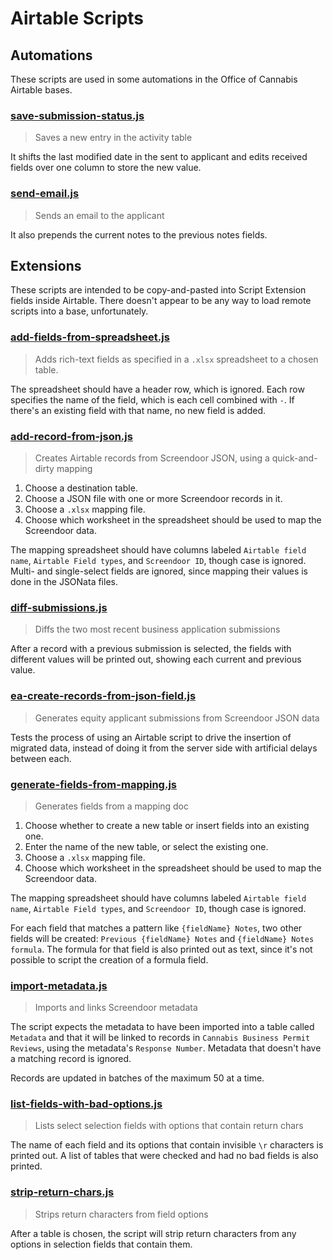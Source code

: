 # Airtable Scripts


## Automations

These scripts are used in some automations in the Office of Cannabis Airtable bases.


### [save-submission-status.js](automations/save-submission-status.js)

> Saves a new entry in the activity table

It shifts the last modified date in the sent to applicant and edits received fields over one column to store the new value.


### [send-email.js](automations/send-email.js)

> Sends an email to the applicant

It also prepends the current notes to the previous notes fields.


## Extensions

These scripts are intended to be copy-and-pasted into Script Extension fields inside Airtable.  There doesn't appear to be any way to load remote scripts into a base, unfortunately.


### [add-fields-from-spreadsheet.js](extensions/add-fields-from-spreadsheet.js)

> Adds rich-text fields as specified in a `.xlsx` spreadsheet to a chosen table.

The spreadsheet should have a header row, which is ignored.  Each row specifies the name of the field, which is each cell combined with ` - `.  If there's an existing field with that name, no new field is added.


### [add-record-from-json.js](extensions/add-record-from-json.js)

> Creates Airtable records from Screendoor JSON, using a quick-and-dirty mapping

1. Choose a destination table.
2. Choose a JSON file with one or more Screendoor records in it.
3. Choose a `.xlsx` mapping file.
4. Choose which worksheet in the spreadsheet should be used to map the Screendoor data.

The mapping spreadsheet should have columns labeled `Airtable field name`, `Airtable Field types`, and `Screendoor ID`, though case is ignored.  Multi- and single-select fields are ignored, since mapping their values is done in the JSONata files.


### [diff-submissions.js](extensions/diff-submissions.js)

> Diffs the two most recent business application submissions

After a record with a previous submission is selected, the fields with different values will be printed out, showing each current and previous value.


### [ea-create-records-from-json-field.js](extensions/ea-create-records-from-json-field.js)

> Generates equity applicant submissions from Screendoor JSON data

Tests the process of using an Airtable script to drive the insertion of migrated data, instead of doing it from the server side with artificial delays between each.


### [generate-fields-from-mapping.js](extensions/generate-fields-from-mapping.js)

> Generates fields from a mapping doc

1. Choose whether to create a new table or insert fields into an existing one.
2. Enter the name of the new table, or select the existing one.
3. Choose a `.xlsx` mapping file.
4. Choose which worksheet in the spreadsheet should be used to map the Screendoor data.

The mapping spreadsheet should have columns labeled `Airtable field name`, `Airtable Field types`, and `Screendoor ID`, though case is ignored.

For each field that matches a pattern like  `{fieldName} Notes`, two other fields will be created: `Previous {fieldName} Notes` and `{fieldName} Notes formula`.  The formula for that field is also printed out as text, since it's not possible to script the creation of a formula field.


### [import-metadata.js](extensions/import-metadata.js)

> Imports and links Screendoor metadata

The script expects the metadata to have been imported into a table called `Metadata` and that it will be linked to records in `Cannabis Business Permit Reviews`, using the metadata's `Response Number`.  Metadata that doesn't have a matching record is ignored.

Records are updated in batches of the maximum 50 at a time.


### [list-fields-with-bad-options.js](extensions/list-fields-with-bad-options.js)

> Lists select selection fields with options that contain return chars

The name of each field and its options that contain invisible `\r` characters is printed out.  A list of tables that were checked and had no bad fields is also printed.


### [strip-return-chars.js](extensions/strip-return-chars.js)

> Strips return characters from field options

After a table is chosen, the script will strip return characters from any options in selection fields that contain them.
